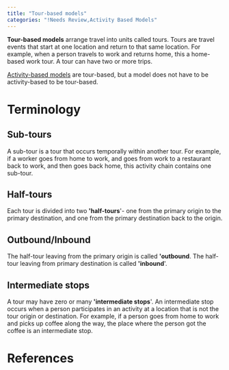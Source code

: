 ```yaml
---
title: "Tour-based models"
categories: "!Needs Review,Activity Based Models"
---
```


**Tour-based models** arrange travel into units called tours. Tours are travel events that start at one location and return to that same location. For example, when a person travels to work and returns home, this a home-based work tour. A tour can have two or more trips.

[Activity-based models](Activity-Based_Models) are tour-based, but a model does not have to be activity-based to be tour-based.

Terminology
===========

Sub-tours
---------

A sub-tour is a tour that occurs temporally within another tour. For example, if a worker goes from home to work, and goes from work to a restaurant back to work, and then goes back home, this activity chain contains one sub-tour.

Half-tours
----------

Each tour is divided into two **'half-tours**'- one from the primary origin to the primary destination, and one from the primary destination back to the origin.

Outbound/Inbound
----------------

The half-tour leaving from the primary origin is called **'outbound**. The half-tour leaving from primary destination is called **'inbound**'.

Intermediate stops
------------------

A tour may have zero or many **'intermediate stops**'. An intermediate stop occurs when a person participates in an activity at a location that is not the tour origin or destination. For example, if a person goes from home to work and picks up coffee along the way, the place where the person got the coffee is an intermediate stop.

References
==========

